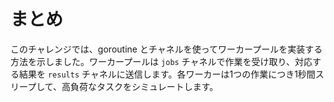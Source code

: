 # まとめ

このチャレンジでは、goroutine とチャネルを使ってワーカープールを実装する方法を示しました。ワーカープールは `jobs` チャネルで作業を受け取り、対応する結果を `results` チャネルに送信します。各ワーカーは1つの作業につき1秒間スリープして、高負荷なタスクをシミュレートします。
